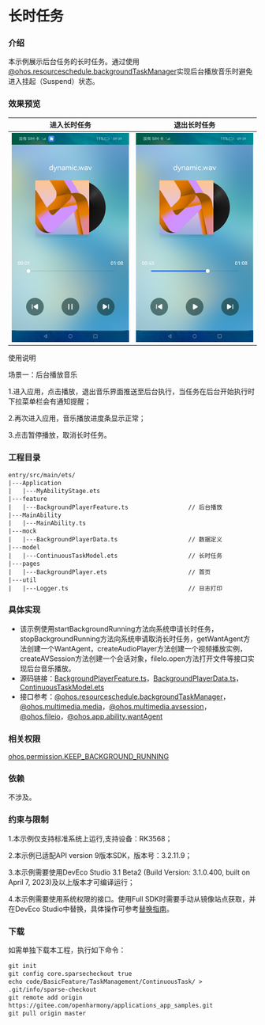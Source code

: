# 长时任务

### 介绍

本示例展示后台任务的长时任务。通过使用[@ohos.resourceschedule.backgroundTaskManager](https://gitee.com/openharmony/docs/blob/master/zh-cn/application-dev/reference/apis/js-apis-resourceschedule-backgroundTaskManager.md)实现后台播放音乐时避免进入挂起（Suspend）状态。

### 效果预览

|进入长时任务                                    |退出长时任务                                |
|---------------------------------------|-------------------------------------|
|![image](screenshots/device/start.png) |![image](screenshots/device/stop.png)|

使用说明

场景一：后台播放音乐

1.进入应用，点击播放，退出音乐界面推送至后台执行，当任务在后台开始执行时下拉菜单栏会有通知提醒；

2.再次进入应用，音乐播放进度条显示正常；

3.点击暂停播放，取消长时任务。

### 工程目录
```
entry/src/main/ets/
|---Application
|   |---MyAbilityStage.ets                    
|---feature
|   |---BackgroundPlayerFeature.ts                 // 后台播放
|---MainAbility
|   |---MainAbility.ts                   
|---mock
|   |---BackgroundPlayerData.ts                    // 数据定义
|---model
|   |---ContinuousTaskModel.ets                    // 长时任务
|---pages
|   |---BackgroundPlayer.ets                       // 首页
|---util
|   |---Logger.ts                                  // 日志打印
```
### 具体实现

* 该示例使用startBackgroundRunning方法向系统申请长时任务，stopBackgroundRunning方法向系统申请取消长时任务，getWantAgent方法创建一个WantAgent，createAudioPlayer方法创建一个视频播放实例，createAVSession方法创建一个会话对象，fileIo.open方法打开文件等接口实现后台音乐播放。
* 源码链接：[BackgroundPlayerFeature.ts](https://gitee.com/openharmony/applications_app_samples/blob/master/code/BasicFeature/TaskManagement/ContinuousTask/entry/src/main/ets/feature/BackgroundPlayerFeature.ts)，[BackgroundPlayerData.ts](https://gitee.com/openharmony/applications_app_samples/blob/master/code/BasicFeature/TaskManagement/ContinuousTask/entry/src/main/ets/mock/BackgroundPlayerData.ts)，[ContinuousTaskModel.ets](https://gitee.com/openharmony/applications_app_samples/blob/master/code/BasicFeature/TaskManagement/ContinuousTask/entry/src/main/ets/model/ContinuousTaskModel.ets)
* 接口参考：[@ohos.resourceschedule.backgroundTaskManager](https://gitee.com/openharmony/docs/blob/master/zh-cn/application-dev/reference/apis/js-apis-resourceschedule-backgroundTaskManager.md)，[@ohos.multimedia.media](https://gitee.com/openharmony/docs/blob/master/zh-cn/application-dev/reference/apis/js-apis-media.md)，[@ohos.multimedia.avsession](https://gitee.com/openharmony/docs/blob/master/zh-cn/application-dev/reference/apis/js-apis-avsession.md)，[@ohos.fileio](https://gitee.com/openharmony/docs/blob/master/zh-cn/application-dev/reference/apis/js-apis-fileio.md)，[@ohos.app.ability.wantAgent](https://gitee.com/openharmony/docs/blob/master/zh-cn/application-dev/reference/apis/js-apis-app-ability-wantAgent.md)

### 相关权限

[ohos.permission.KEEP_BACKGROUND_RUNNING](https://gitee.com/openharmony/docs/blob/master/zh-cn/application-dev/security/permission-list.md)

### 依赖

不涉及。

### 约束与限制

1.本示例仅支持标准系统上运行,支持设备：RK3568；

2.本示例已适配API version 9版本SDK，版本号：3.2.11.9；

3.本示例需要使用DevEco Studio 3.1 Beta2 (Build Version: 3.1.0.400, built on April 7, 2023)及以上版本才可编译运行；

4.本示例需要使用系统权限的接口。使用Full SDK时需要手动从镜像站点获取，并在DevEco Studio中替换，具体操作可参考[替换指南](https://docs.openharmony.cn/pages/v3.2/zh-cn/application-dev/quick-start/full-sdk-switch-guide.md/)。

### 下载

如需单独下载本工程，执行如下命令：
```
git init
git config core.sparsecheckout true
echo code/BasicFeature/TaskManagement/ContinuousTask/ > .git/info/sparse-checkout
git remote add origin https://gitee.com/openharmony/applications_app_samples.git
git pull origin master

```